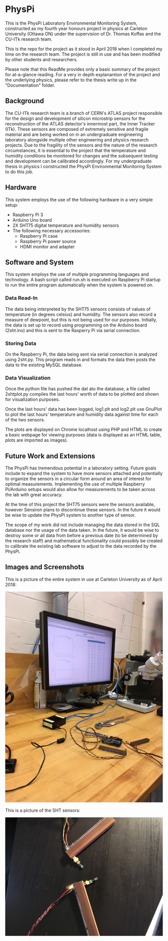 # PhysPi

This is the PhysPi Laboratory Environmental Monitoring System, constructed as my fourth year honours project in physics at Carleton University (Ottawa ON) under the supervision of Dr. Thomas Koffas and the CU-ITk research team.

This is the repo for the project as it stood in April 2018 when I completed my time on the research team. The project is still in use and has been modified by other students and researchers.

Please note that this ReadMe provides only a basic summary of the project for at-a-glance reading.  For a very in depth explanantion of the project and the underlying physics, please refer to the thesis write up in the "Documentation" folder.

## Background

The CU-ITk research team is a branch of CERN's ATLAS project responsible for the design and development of silicon microstrip sensors for the reconstruction of the ATLAS detector's innermost part, the Inner Tracker (ITk).  These sensors are composed of extremely sensitive and fragile material and are being worked on in an undergraduate engineering laboratory alongside multiple other engineering and physics research projects.  Due to the fragility of the sensors and the nature of the research circumstances, it is essential to the project that the temperature and humidity conditions be monitored for changes and the subsequent testing and development can be calibrated accordingly.  For my undergraduate thesis in physics I constructed the PhysPi Environmental Monitoring System to do this job.

## Hardware

This system employs the use of the following hardware in a very simple setup:

* Raspberry Pi 3
* Arduino Uno board
* 2X SHT75 digital temperature and humidity sensors
* The following necessary accessories:
  * Raspberry Pi case
  * Raspberry Pi power source
  * HDMI monitor and adapter

## Software and System

This system employs the use of multiple programming languages and technology.  A bash script called run.sh is executed on Raspberry Pi startup to run the entire program automatically when the system is powered on.

### Data Read-In

The data being interpreted by the SHT75 sensors consists of values of temperature (in degrees celsius) and humidity. The sensors also record a measure of dewpoint, but this is not being used for our purposes.  Initially, the data is set up to record using programming on the Arduino board (2sht.ino) and this is sent to the Rasperry Pi via serial connection.

### Storing Data

On the Raspberry Pi, the data being sent via serial connection is analyzed using 2sht.py.  This program reads in and formats the data then posts the data to the existing MySQL database.

### Data Visualization

Once the python file has pushed the dat ato the database, a file called 2shtplot.py compiles the last hours' worth of data to be plotted and shown for visualization purposes.

Once the last hours' data has been logged, log1.plt and log2.plt use GnuPlot to plot the last hours' temperature and humidity data against time for each of the two sensors.

The plots are displayed on Chrome localhost using PHP and HTML to create a basic webpage for viewing purposes (data is displayed as an HTML table, plots are imported as images).

## Future Work and Extensions

The PhysPi has tremendous potential in a laboratory setting. Future goals include to expand the system to have more sensors attached and potentially to organize the sensors in a circular form around an area of interest for optimal measurements.  Implementing the use of multiple Raspberry Pi/Arduino setups would also allow for measurements to be taken across the lab with great accuracy.

At the time of this project the SHT75 sensors were the sensors available, however Sensiron plans to discontinue these sensors.  In the future it would be wise to update the PhysPi system to another type of sensor.

The scope of my work did not include managing the data stored in the SQL database nor the usage of the data taken.  In the future, it would be wise to destroy some or all data from before a previous date (to be determined by the research staff) and mathematical functionality could possibly be created to calibrate the existing lab software to adjust to the data recorded by the PhysPi.

## Images and Screenshots

This is a picture of the entire system in use at Carleton University as of April 2018: 

![screenshot](https://github.com/keeganosler/PhysPi/blob/master/documentation/imgs/fullsystemrep.JPG)

This is a picture of the SHT sensors:

![screenshot](https://github.com/keeganosler/PhysPi/blob/master/documentation/imgs/2shtrep.JPG)
